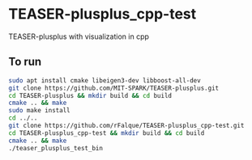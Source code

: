 # TEASER-plusplus_cpp-test
TEASER-plusplus with visualization in cpp

## To run
```bash
sudo apt install cmake libeigen3-dev libboost-all-dev
git clone https://github.com/MIT-SPARK/TEASER-plusplus.git
cd TEASER-plusplus && mkdir build && cd build
cmake .. && make
sudo make install
cd ../..
git clone https://github.com/rFalque/TEASER-plusplus_cpp-test.git
cd TEASER-plusplus_cpp-test && mkdir build && cd build
cmake .. && make
./teaser_plusplus_test_bin
```
